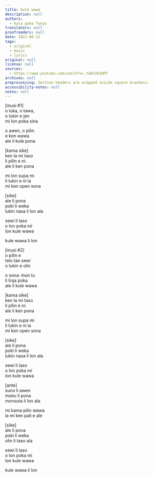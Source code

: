 ```yaml
---
title: kule wawa
description: null
authors:
  - kala pona Tonyu
translators: null
proofreaders: null
date: 2021-06-12
tags:
  - original
  - music
  - lyrics
original: null
license: null
sources:
  - https://www.youtube.com/watch?v=_YwKInK1HPY
archives: null
preprocessing: Section headers are wrapped inside square brackets.
accessibility-notes: null
notes: null
---
```


\[musi #1]  \
o luka, o tawa,  \
o lukin e jan  \
mi lon poka sina

o awen, o pilin  \
e kon wawa  \
ale li kule pona

\[kama sike]  \
ken la mi taso  \
li pilin e ni:  \
ale li ken pona

mi lon supa mi  \
li lukin e ni la  \
mi ken open sona

\[sike]  \
ale li pona  \
poki li weka  \
lukin nasa li lon ala

sewi li laso  \
o lon poka mi  \
lon kule wawa

kule wawa li lon

\[musi #2]  \
o pilin e  \
telo tan sewi  \
o lukin e olin

o sona: mun tu  \
li linja poka  \
ale li kule wawa

\[kama sike]  \
ken la mi taso  \
li pilin e ni:  \
ale li ken pona

mi lon supa mi  \
li lukin e ni la  \
mi ken open sona

\[sike]  \
ale li pona  \
poki li weka  \
lukin nasa li lon ala

sewi li laso  \
o lon poka mi  \
lon kule wawa

\[ante]  \
suno li awen  \
moku li pona  \
monsuta li lon ala

mi kama pilin wawa  \
la mi ken pali e ale

\[sike]  \
ale li pona  \
poki li weka  \
olin li taso ala

sewi li laso  \
o lon poka mi  \
lon kule wawa

kule wawa li lon
